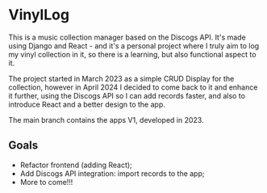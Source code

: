 # VinylLog
This is a music collection manager based on the Discogs API. It's made using Django and React - and it's a personal project where I truly aim to log my vinyl collection in it, so there is a learning, but also functional aspect to it.

The project started in March 2023 as a simple CRUD Display for the collection, however in April 2024 I decided to come back to it and enhance it further, using the Discogs API so I can add records faster, and also to introduce React and a better design to the app.

The main branch contains the apps V1, developed in 2023.

## Goals
- Refactor frontend (adding React);
- Add Discogs API integration: import records to the app;
- More to come!!!

